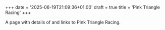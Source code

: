 +++
date = '2025-06-19T21:09:36+01:00'
draft = true
title = 'Pink Triangle Racing'
+++

A page with details of and links to Pink Triangle Racing.